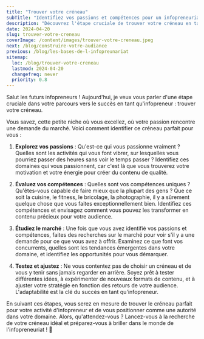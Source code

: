 ```yaml
---
title: "Trouver votre créneau"
subTitle: "Identifiez vos passions et compétences pour un infopreneuriat réussi"
description: "Découvrez l'étape cruciale de trouver votre créneau en tant qu'infopreneur. Explorez vos passions, évaluez vos compétences, étudiez le marché et apprenez à ajuster votre stratégie pour vous positionner comme une autorité dans votre domaine. Préparez-vous à briller dans le monde de l'infopreneuriat en trouvant votre créneau idéal dès aujourd'hui !"
date: 2024-04-20
slug: trouver-votre-creneau
coverImage: /content/images/trouver-votre-creneau.jpeg
next: /blog/construire-votre-audiance
previous: /blog/les-bases-de-l-infopreunariat
sitemap:
  loc: /blog/trouver-votre-creneau
  lastmod: 2024-04-20
  changefreq: never
  priority: 0.8
---
```

Salut les futurs infopreneurs ! Aujourd'hui, je veux vous parler d'une étape cruciale dans votre parcours vers le succès en tant qu'infopreneur : trouver votre créneau.
<!--more-->

Vous savez, cette petite niche où vous excellez, où votre passion rencontre une demande du marché. Voici comment identifier ce créneau parfait pour vous :

1. **Explorez vos passions** : Qu'est-ce qui vous passionne vraiment ? Quelles sont les activités qui vous font vibrer, sur lesquelles vous pourriez passer des heures sans voir le temps passer ? Identifiez ces domaines qui vous passionnent, car c'est là que vous trouverez votre motivation et votre énergie pour créer du contenu de qualité.

2. **Évaluez vos compétences** : Quelles sont vos compétences uniques ? Qu'êtes-vous capable de faire mieux que la plupart des gens ? Que ce soit la cuisine, le fitness, le bricolage, la photographie, il y a sûrement quelque chose que vous faites exceptionnellement bien. Identifiez ces compétences et envisagez comment vous pouvez les transformer en contenu précieux pour votre audience.

3. **Étudiez le marché** : Une fois que vous avez identifié vos passions et compétences, faites des recherches sur le marché pour voir s'il y a une demande pour ce que vous avez à offrir. Examinez ce que font vos concurrents, quelles sont les tendances émergentes dans votre domaine, et identifiez les opportunités pour vous démarquer.

4. **Testez et ajustez** : Ne vous contentez pas de choisir un créneau et de vous y tenir sans jamais regarder en arrière. Soyez prêt à tester différentes idées, à expérimenter de nouveaux formats de contenu, et à ajuster votre stratégie en fonction des retours de votre audience. L'adaptabilité est la clé du succès en tant qu'infopreneur.

En suivant ces étapes, vous serez en mesure de trouver le créneau parfait pour votre activité d'infopreneur et de vous positionner comme une autorité dans votre domaine. Alors, qu'attendez-vous ? Lancez-vous à la recherche de votre créneau idéal et préparez-vous à briller dans le monde de l'infopreneuriat ! 🚀
